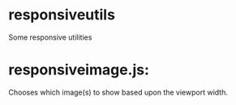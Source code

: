 responsiveutils
===============

Some responsive utilities 

# responsiveimage.js:
Chooses which image(s) to show based upon the viewport width.
